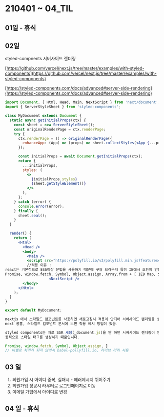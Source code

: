 # 210401 ~ 04_TIL

## 01일 - 휴식

## 02일

styled-compnents 서버사이드 렌더링

[https://github.com/vercel/next.js/tree/master/examples/with-styled-components](https://github.com/vercel/next.js/tree/master/examples/with-styled-components)

[https://styled-components.com/docs/advanced#server-side-rendering](https://styled-components.com/docs/advanced#server-side-rendering)

```jsx
import Document, { Html, Head, Main, NextScript } from 'next/document';
import { ServerStyleSheet } from 'styled-components';

class MyDocument extends Document {
  static async getInitialProps(ctx) {
    const sheet = new ServerStyleSheet();
    const originalRenderPage = ctx.renderPage;
    try {
      ctx.renderPage = () => originalRenderPage({
        enhanceApp: (App) => (props) => sheet.collectStyles(<App {...props} />),
      });

      const initialProps = await Document.getInitialProps(ctx);
      return {
        ...initialProps,
        styles: (
          <>
            {initialProps.styles}
            {sheet.getStyleElement()}
          </>
        ),
      };
    } catch (error) {
      console.error(error);
    } finally {
      sheet.seal();
    }
  }

  render() {
    return (
      <Html>
        <Head />
        <body>
          <Main />
          <script src="https://polyfill.io/v3/polyfill.min.js?features=default%2Ces2015%2Ces2016%2Ces2017%2Ces2018%2Ces2019" />
          //적용 이유 : 
react는 기본적으로 ES6이상 문법을 사용하기 때문에 구형 브라우저 특히 IE에서 호환이 안되는 경우 발생한다
Promise, window.fetch, Symbol, Object.assign, Array.from + [ IE9 Map, Set ]와 같은 필요한 것만 포함하고 있어 사이즈가 작아 가벼운 게 특징
					<NextScript />
        </body>
      </Html>
    );
  }
}

export default MyDocument;

nextjs 에서 스타일드 컴포넌트를 사용하면 새로고침시 적용이 안되어 서버사이드 렌더링을 설정해야한다.
next 공홈, 스타일드 컴포넌트 문서에 보면 적용 예시 방법이 있음.

styled components는 따로 SSR 세팅(_document.js)을 안 하면 서버사이드 렌더링이 안 됩니다.
동적으로 스타일 태그를 생성하기 때문입니다.

Promise, window.fetch, Symbol, Object.assign, ]
// 바벨로 처리가 되지 않아서 babel-pollyfill.io, 라이브 러리 사용
```

## 03 일

1. 회원가입 시 아이디 중복, 실패시 - 에러메시지 뛰어주기
2. 회원가입 성공시 라우터로 로그인페이지로 이동
3. 이메일 가입에서 아이디로 변경

## 04 일 - 휴식
